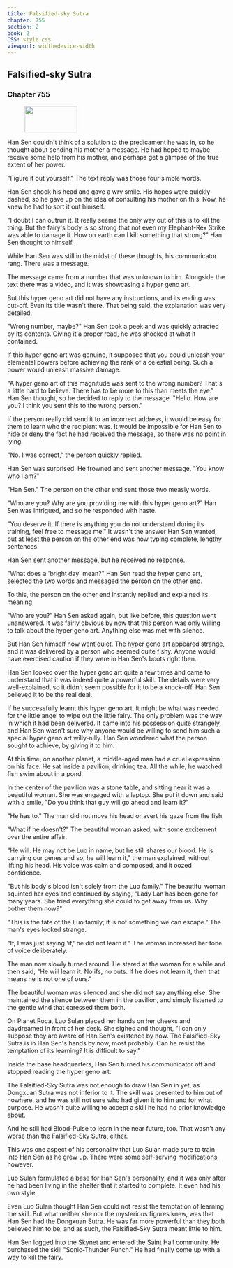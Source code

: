 ```yaml
---
title: Falsified-sky Sutra
chapter: 755
section: 2
book: 2
CSS: style.css
viewport: width=device-width
---
```


## Falsified-sky Sutra

### Chapter 755

<figure>
	<img src="../Images/gem.gif" alt="" id="gem" width="120" height="60" />
</figure>

Han Sen couldn't think of a solution to the predicament he was in, so he thought about sending his mother a message. He had hoped to maybe receive some help from his mother, and perhaps get a glimpse of the true extent of her power.

"Figure it out yourself." The text reply was those four simple words.

Han Sen shook his head and gave a wry smile. His hopes were quickly dashed, so he gave up on the idea of consulting his mother on this. Now, he knew he had to sort it out himself.

"I doubt I can outrun it. It really seems the only way out of this is to kill the thing. But the fairy's body is so strong that not even my Elephant-Rex Strike was able to damage it. How on earth can I kill something that strong?" Han Sen thought to himself.

While Han Sen was still in the midst of these thoughts, his communicator rang. There was a message.

The message came from a number that was unknown to him. Alongside the text there was a video, and it was showcasing a hyper geno art.

But this hyper geno art did not have any instructions, and its ending was cut-off. Even its title wasn't there. That being said, the explanation was very detailed.

"Wrong number, maybe?" Han Sen took a peek and was quickly attracted by its contents. Giving it a proper read, he was shocked at what it contained.

If this hyper geno art was genuine, it supposed that you could unleash your elemental powers before achieving the rank of a celestial being. Such a power would unleash massive damage.

"A hyper geno art of this magnitude was sent to the wrong number? That's a little hard to believe. There has to be more to this than meets the eye." Han Sen thought, so he decided to reply to the message. "Hello. How are you? I think you sent this to the wrong person."

If the person really did send it to an incorrect address, it would be easy for them to learn who the recipient was. It would be impossible for Han Sen to hide or deny the fact he had received the message, so there was no point in lying.

"No. I was correct," the person quickly replied.

Han Sen was surprised. He frowned and sent another message. "You know who I am?"

"Han Sen." The person on the other end sent those two measly words.

"Who are you? Why are you providing me with this hyper geno art?" Han Sen was intrigued, and so he responded with haste.

"You deserve it. If there is anything you do not understand during its training, feel free to message me." It wasn't the answer Han Sen wanted, but at least the person on the other end was now typing complete, lengthy sentences.

Han Sen sent another message, but he received no response.

"What does a 'bright day' mean?" Han Sen read the hyper geno art, selected the two words and messaged the person on the other end.

To this, the person on the other end instantly replied and explained its meaning.

"Who are you?" Han Sen asked again, but like before, this question went unanswered. It was fairly obvious by now that this person was only willing to talk about the hyper geno art. Anything else was met with silence.

But Han Sen himself now went quiet. The hyper geno art appeared strange, and it was delivered by a person who seemed quite fishy. Anyone would have exercised caution if they were in Han Sen's boots right then.

Han Sen looked over the hyper geno art quite a few times and came to understand that it was indeed quite a powerful skill. The details were very well-explained, so it didn't seem possible for it to be a knock-off. Han Sen believed it to be the real deal.

If he successfully learnt this hyper geno art, it might be what was needed for the little angel to wipe out the little fairy. The only problem was the way in which it had been delivered. It came into his possession quite strangely, and Han Sen wasn't sure why anyone would be willing to send him such a special hyper geno art willy-nilly. Han Sen wondered what the person sought to achieve, by giving it to him.

At this time, on another planet, a middle-aged man had a cruel expression on his face. He sat inside a pavilion, drinking tea. All the while, he watched fish swim about in a pond.

In the center of the pavilion was a stone table, and sitting near it was a beautiful woman. She was engaged with a laptop. She put it down and said with a smile, "Do you think that guy will go ahead and learn it?"

"He has to." The man did not move his head or avert his gaze from the fish.

"What if he doesn't?" The beautiful woman asked, with some excitement over the entire affair.

"He will. He may not be Luo in name, but he still shares our blood. He is carrying our genes and so, he will learn it," the man explained, without lifting his head. His voice was calm and composed, and it oozed confidence.

"But his body's blood isn't solely from the Luo family." The beautiful woman squinted her eyes and continued by saying, "Lady Lan has been gone for many years. She tried everything she could to get away from us. Why bother them now?"

"This is the fate of the Luo family; it is not something we can escape." The man's eyes looked strange.

"If, I was just saying 'if,' he did not learn it." The woman increased her tone of voice deliberately.

The man now slowly turned around. He stared at the woman for a while and then said, "He will learn it. No ifs, no buts. If he does not learn it, then that means he is not one of ours."

The beautiful woman was silenced and she did not say anything else. She maintained the silence between them in the pavilion, and simply listened to the gentle wind that caressed them both.

On Planet Roca, Luo Sulan placed her hands on her cheeks and daydreamed in front of her desk. She sighed and thought, "I can only suppose they are aware of Han Sen's existence by now. The Falsified-Sky Sutra is in Han Sen's hands by now, most probably. Can he resist the temptation of its learning? It is difficult to say."

Inside the base headquarters, Han Sen turned his communicator off and stopped reading the hyper geno art.

The Falsified-Sky Sutra was not enough to draw Han Sen in yet, as Dongxuan Sutra was not inferior to it. The skill was presented to him out of nowhere, and he was still not sure who had given it to him and for what purpose. He wasn't quite willing to accept a skill he had no prior knowledge about.

And he still had Blood-Pulse to learn in the near future, too. That wasn't any worse than the Falsified-Sky Sutra, either.

This was one aspect of his personality that Luo Sulan made sure to train into Han Sen as he grew up. There were some self-serving modifications, however.

Luo Sulan formulated a base for Han Sen's personality, and it was only after he had been living in the shelter that it started to complete. It even had his own style.

Even Luo Sulan thought Han Sen could not resist the temptation of learning the skill. But what neither she nor the mysterious figures knew, was that Han Sen had the Dongxuan Sutra. He was far more powerful than they both believed him to be, and as such, the Falsified-Sky Sutra meant little to him.

Han Sen logged into the Skynet and entered the Saint Hall community. He purchased the skill "Sonic-Thunder Punch." He had finally come up with a way to kill the fairy.